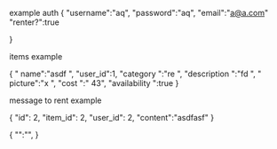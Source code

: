 
example auth
{
	"username":"aq",
	"password":"aq",
	"email":"a@a.com"
    "renter?":true

}


  
  items example 


{
    " name":"asdf ",
        "user_id":1,
    "category ":"re ",
    "description ":"fd ",
    " picture":"x ",
    "cost ":" 43",
    "availability ":true
}



message to rent example


 {
      "id": 2,
      "item_id": 2,
      "user_id": 2,
	"content":"asdfasf"
    }

{
    "":"",
}


